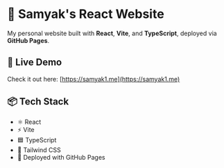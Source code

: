# 🚀 Samyak's React Website

My personal website built with **React**, **Vite**, and **TypeScript**, deployed via **GitHub Pages**.

## 🔗 Live Demo

Check it out here: [https://samyak1.me](https://samyak1.me)

## 📦 Tech Stack

- ⚛️ React
- ⚡ Vite
- 🟦 TypeScript
- 🎨 Tailwind CSS
- 🚀 Deployed with GitHub Pages
